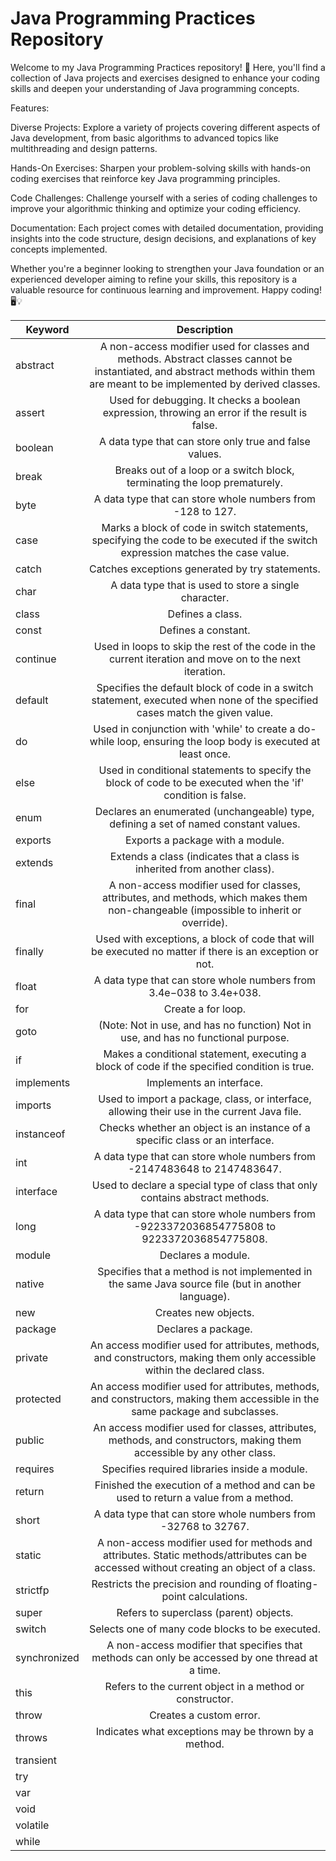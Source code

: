 # Java Programming Practices Repository

Welcome to my Java Programming Practices repository! 🚀 Here, you'll find a collection of Java projects and exercises designed to enhance your coding skills and deepen your understanding of Java programming concepts.

Features:

Diverse Projects: Explore a variety of projects covering different aspects of Java development, from basic algorithms to advanced topics like multithreading and design patterns.

Hands-On Exercises: Sharpen your problem-solving skills with hands-on coding exercises that reinforce key Java programming principles.

Code Challenges: Challenge yourself with a series of coding challenges to improve your algorithmic thinking and optimize your coding efficiency.

Documentation: Each project comes with detailed documentation, providing insights into the code structure, design decisions, and explanations of key concepts implemented.

Whether you're a beginner looking to strengthen your Java foundation or an experienced developer aiming to refine your skills, this repository is a valuable resource for continuous learning and improvement. Happy coding! 🖥️💡


| Keyword        | Description   |
| -------------- |:-------------:|
| abstract       | A non-access modifier used for classes and methods. Abstract classes cannot be instantiated, and abstract methods within them are meant to be implemented by derived classes. |
| assert         | Used for debugging. It checks a boolean expression, throwing an error if the result is false. |
| boolean        | A data type that can store only true and false values. |
| break          | Breaks out of a loop or a switch block, terminating the loop prematurely. |
| byte           | A data type that can store whole numbers from -128 to 127.|
| case           | Marks a block of code in switch statements, specifying the code to be executed if the switch expression matches the case value. |
| catch          |Catches exceptions generated by try statements.|
| char           |A data type that is used to store a single character.|
| class          |Defines a class.|
| const          |Defines a constant.|
| continue       |Used in loops to skip the rest of the code in the current iteration and move on to the next iteration.|
| default        |Specifies the default block of code in a switch statement, executed when none of the specified cases match the given value.|
| do             |Used in conjunction with 'while' to create a do-while loop, ensuring the loop body is executed at least once.|
| else           |Used in conditional statements to specify the block of code to be executed when the 'if' condition is false. |
| enum           |Declares an enumerated (unchangeable) type, defining a set of named constant values. |
| exports        |Exports a package with a module. |
| extends        |Extends a class (indicates that a class is inherited from another class). |
| final          |A non-access modifier used for classes, attributes, and methods, which makes them non-changeable (impossible to inherit or override). |
| finally        |Used with exceptions, a block of code that will be executed no matter if there is an exception or not. |
| float          |A data type that can store whole numbers from 3.4e−038 to 3.4e+038. |
| for            |Create a for loop.|
| goto           | (Note: Not in use, and has no function) Not in use, and has no functional purpose.|
| if             |Makes a conditional statement, executing a block of code if the specified condition is true.|
| implements     |Implements an interface.|
| imports        |Used to import a package, class, or interface, allowing their use in the current Java file.|
| instanceof     |Checks whether an object is an instance of a specific class or an interface.|
| int            |A data type that can store whole numbers from -2147483648 to 2147483647.|
| interface      |Used to declare a special type of class that only contains abstract methods.|
| long           |A data type that can store whole numbers from -9223372036854775808 to 9223372036854775808.|
| module         |Declares a module. |
| native         |Specifies that a method is not implemented in the same Java source file (but in another language).|
| new            |Creates new objects.|
| package        |Declares a package.|
| private        |An access modifier used for attributes, methods, and constructors, making them only accessible within the declared class.|
| protected      |An access modifier used for attributes, methods, and constructors, making them accessible in the same package and subclasses.|
| public         |An access modifier used for classes, attributes, methods, and constructors, making them accessible by any other class.|
| requires       |Specifies required libraries inside a module. |
| return         | Finished the execution of a method and can be used to return a value from a method.|
| short          |A data type that can store whole numbers from -32768 to 32767.|
| static         |A non-access modifier used for methods and attributes. Static methods/attributes can be accessed without creating an object of a class.|
| strictfp       |Restricts the precision and rounding of floating-point calculations.|
| super          |Refers to superclass (parent) objects.|
| switch         |Selects one of many code blocks to be executed.|
| synchronized   |A non-access modifier that specifies that methods can only be accessed by one thread at a time.|
| this           |Refers to the current object in a method or constructor.|
| throw          | Creates a custom error.|
| throws         |Indicates what exceptions may be thrown by a method.|
| transient      |               |
| try            |               |
| var            |               |
| void           |               |
| volatile       |               |
| while          |               |